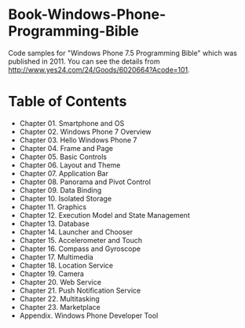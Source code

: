 # Book-Windows-Phone-Programming-Bible
Code samples for "Windows Phone 7.5 Programming Bible" which was published in 2011. You can see the details from http://www.yes24.com/24/Goods/6020664?Acode=101.

# Table of Contents

* Chapter 01. Smartphone and OS
* Chapter 02. Windows Phone 7 Overview
* Chapter 03. Hello Windows Phone 7
* Chapter 04. Frame and Page
* Chapter 05. Basic Controls
* Chapter 06. Layout and Theme
* Chapter 07. Application Bar
* Chapter 08. Panorama and Pivot Control
* Chapter 09. Data Binding
* Chapter 10. Isolated Storage
* Chapter 11. Graphics
* Chapter 12. Execution Model and State Management
* Chapter 13. Database
* Chapter 14. Launcher and Chooser
* Chapter 15. Accelerometer and Touch
* Chapter 16. Compass and Gyroscope
* Chapter 17. Multimedia
* Chapter 18. Location Service
* Chapter 19. Camera
* Chapter 20. Web Service
* Chapter 21. Push Notification Service
* Chapter 22. Multitasking
* Chapter 23. Marketplace
* Appendix. Windows Phone Developer Tool
